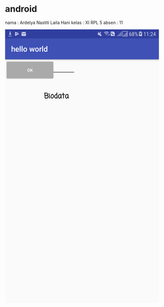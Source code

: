 # android

nama : Ardelya Nastiti Laila Hani
kelas : XI RPL 5
absen : 11

![alt text](https://github.com/ardelyaaa/android/blob/master/Screenshot_20180108-112449%5B1%5D.png)
